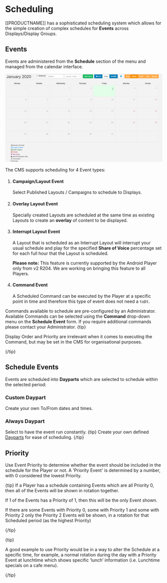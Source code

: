 <!--toc=scheduling-->

# Scheduling

[[PRODUCTNAME]] has a sophisticated scheduling system which allows for the simple creation of complex schedules for **Events** across Displays/Display Groups. 

## Events

Events are administered from the **Schedule** section of the menu and managed from the calendar interface.

![Schedule](img/v2_schedule_intro.png)



The CMS supports scheduling for 4 Event types:

1. #### Campaign/Layout Event

   Select Published Layouts / Campaigns to schedule to Displays. 

2. #### Overlay Layout Event

   Specially created Layouts are scheduled at the same time as existing Layouts to create an **overlay** of content to be displayed. 

3. #### Interrupt Layout Event 

   A Layout that is scheduled as an Interrupt Layout will interrupt your usual schedule and play for the specified **Share of Voice** percentage set for each full hour that the Layout is scheduled.

   **Please note:** This feature is currently supported by the Android Player only from v2 R204.  We are working on bringing this feature to all Players.

4. #### Command Event

   A Scheduled Command can be executed by the Player at a specific point in time and therefore this type of event does not need a `toDt`.

Commands available to schedule are pre-configured by an Administrator. Available Commands can be selected using the **Command** drop-down menu on the **Schedule Event** form. If you require additional commands please contact your Administrator.
{tip}

Display Order and Priority are irrelevant when it comes to executing the Command, but may be set in the CMS for organisational purposes.

{/tip}

## Schedule Events

Events are scheduled into **Dayparts** which are selected to schedule within the selected period:

### Custom Daypart

Create your own To/From dates and times.

### Always Daypart

Select to have the event run constantly.
{tip}
Create your own defined [Dayparts](scheduling_dayparting.html) for ease of scheduling.
{/tip}

## Priority

Use Event Priority to determine whether the event should be included in the schedule for the Player or not. A 'Priority Event' is determined by a number, with 0 considered the lowest Priority.

{tip}
If a Player has a schedule containing Events which are all Priority 0, then all of the Events will be shown in rotation together. 

If 1 of the Events has a Priority of 1, then this will be the only Event shown. 

If there are some Events with Priority 0, some with Priority 1 and some with Priority 2 only the Priority 2 Events will be shown, in a rotation for that Scheduled period (as the highest Priority)

{/tip}

{tip}

A good example to use Priority would be in a way to alter the Schedule at a specific time, for example, a normal rotation during the day with a Priority Event at lunchtime which shows specific ‘lunch’ information (i.e. Lunchtime specials on a cafe menu).

{/tip}